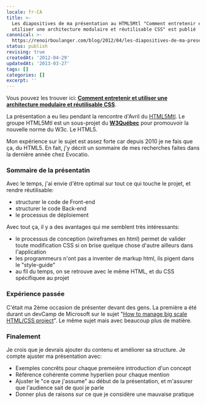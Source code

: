 ```yaml
---
locale: fr-CA
title: >-
  Les diapositives de ma présentation au HTML5Mtl "Comment entretenir et
  utiliser une architecture modulaire et réutilisable CSS" est publié
canonical: >-
  https://renoirboulanger.com/blog/2012/04/les-diapositives-de-ma-presentation-au-html5mtl-comment-entretenir-et-utiliser-une-architecture-modulaire-et-reutilisable-css-est-publie/
status: publish
revising: true
createdAt: '2012-04-29'
updatedAt: '2013-03-27'
tags: []
categories: []
excerpt: ''
---
```


Vous pouvez les trouver ici: <strong><a href="https://renoirboulanger.com/slides/comment-entretenir-et-utiliser-une-architecture-modulaire-et-reutilisable-CSS/">Comment entretenir et utiliser une architecture modulaire et réutilisable CSS</a></strong>.

La présentation a eu lieu pendant la rencontre d'Avril du <a href="http://www.meetup.com/HTML5mtl/">HTML5Mtl</a>.  Le groupe HTML5Mtl est un sous-projet du <strong><a href="http://w3qc.org/">W3Québec</a></strong> pour promouvoir la nouvelle norme du W3c. Le HTML5.

Mon expérience sur le sujet est assez forte car depuis 2010 je ne fais que ça, du HTML5. En fait, j'y décrit un sommaire de mes recherches faites dans la dernière année chez Evocatio.

<h3>Sommaire de la présentatin</h3>
Avec le temps, j'ai envie d'être optimal sur tout ce qui touche le projet, et rendre réutilisable:
<ul>
	<li>structurer le code de Front-end</li>
	<li>structurer le code Back-end</li>
	<li>le processus de déploiement</li>
</ul>

Avec tout ça, il y a des avantages qui me semblent très intéressants:
<ul>
	<li>le processus de conception (wireframes en html) permet de valider toute modification CSS si on brise quelque chose d'autre ailleurs dans l'application</li>
	<li>les programmeurs n'ont pas a inventer de markup html, ils pigent dans le "style-guide"</li>
	<li>au fil du temps, on se retrouve avec le même HTML, et du CSS spécifiquee au projet</li>
</ul>

<h3>Expérience passée</h3>
C'était ma 2ème occasion de présenter devant des gens. La première a été durant un devCamp de Microsoft sur le sujet "<a href="http://www.slideshare.net/renoirb/how-to-manage-a-big-scale-htmlcss-project">How to manage big scale HTML/CSS project</a>". Le même sujet mais avec beaucoup plus de matière.

<!--#TODO Slides-->

<h3>Finalement</h3>
Je crois que je devrais ajouter du contenu et améliorer sa structure. Je compte ajuster ma présentation avec:
<ul>
	<li>Exemples concrêts pour chaque premeière introduction d'un concept</li>
	<li>Référence cohérente comme hyperlien pour chaque mention</li>
	<li>Ajuster le "ce que j'assume" au début de la présentation, et m'assurer que l'audience sait de quoi je parle</li>
	<li>Donner plus de raisons sur ce que je considère une mauvaise pratique</li>
</ul>
